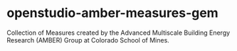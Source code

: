 # openstudio-amber-measures-gem
Collection of Measures created by the Advanced Multiscale Building Energy Research (AMBER) Group at Colorado School of Mines.
